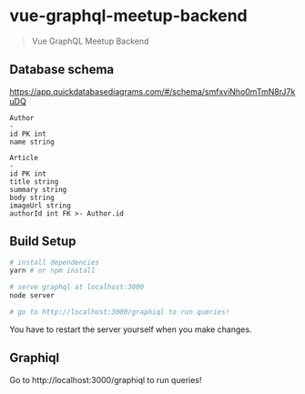 # vue-graphql-meetup-backend

> Vue GraphQL Meetup Backend

## Database schema
https://app.quickdatabasediagrams.com/#/schema/smfxviNho0mTmN8rJ7kuDQ

```
Author
-
id PK int
name string

Article
-
id PK int
title string
summary string
body string
imageUrl string
authorId int FK >- Author.id
```

## Build Setup
``` bash
# install dependencies
yarn # or npm install

# serve graphql at localhost:3000
node server

# go to http://localhost:3000/graphiql to run queries!
```

You have to restart the server yourself when you make changes.

## Graphiql
Go to http://localhost:3000/graphiql to run queries!
